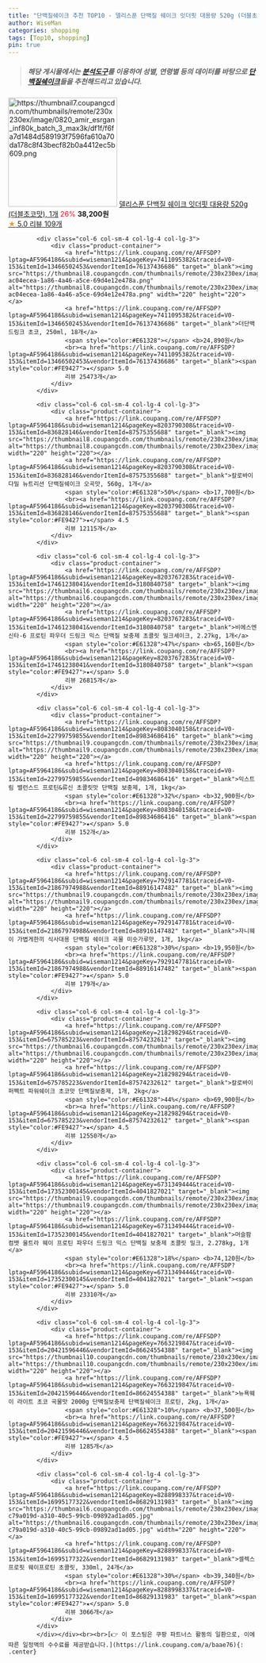 ```yaml
---
title: "단백질쉐이크 추천 TOP10 - 델리스푼 단백질 쉐이크 잇더핏 대용량 520g (더블초코맛), 1개"
author: WiseMan
categories: shopping
tags: [Top10, shopping]
pin: true
---
```


> ##### 해당 게시물에서는 [**분석도구**](https://itemscout.io/)를 이용하여 **성별**, **연령별** 등의 데이터를 바탕으로 [**단백질쉐이크**](https://link.coupang.com/a/baae76)들을 추천해드리고 있습니다.
<div class="container"><div class="row">
            <div class="col-6 col-sm-4 col-lg-4 col-lg-3">
                <div class="product-container">
                    <a href="https://link.coupang.com/re/AFFSDP?lptag=AF5964186&subid=wiseman1214&pageKey=8060195157&traceid=V0-153&itemId=22638043715&vendorItemId=89678896062" target="_blank"><img src="https://thumbnail7.coupangcdn.com/thumbnails/remote/230x230ex/image/0820_amir_esrgan_inf80k_batch_3_max3k/df1f/f6fa7d1484d589193f7596fa610a70da178c8f43becf82b0a4412ec5b609.png" alt="https://thumbnail7.coupangcdn.com/thumbnails/remote/230x230ex/image/0820_amir_esrgan_inf80k_batch_3_max3k/df1f/f6fa7d1484d589193f7596fa610a70da178c8f43becf82b0a4412ec5b609.png" width="220" height="220"></a>
                    <a href="https://link.coupang.com/re/AFFSDP?lptag=AF5964186&subid=wiseman1214&pageKey=8060195157&traceid=V0-153&itemId=22638043715&vendorItemId=89678896062" target="_blank">델리스푼 단백질 쉐이크 잇더핏 대용량 520g (더블초코맛), 1개</a>
                    <span style="color:#E61328">26%</span> <b>38,200원</b>
                    <br><a href="https://link.coupang.com/re/AFFSDP?lptag=AF5964186&subid=wiseman1214&pageKey=8060195157&traceid=V0-153&itemId=22638043715&vendorItemId=89678896062" target="_blank"><span style="color:#FE9427">★</span> 5.0
                    리뷰 109개</a>
                </div>
            </div>
            
            <div class="col-6 col-sm-4 col-lg-4 col-lg-3">
                <div class="product-container">
                    <a href="https://link.coupang.com/re/AFFSDP?lptag=AF5964186&subid=wiseman1214&pageKey=7411095382&traceid=V0-153&itemId=13466502453&vendorItemId=76137436686" target="_blank"><img src="https://thumbnail8.coupangcdn.com/thumbnails/remote/230x230ex/image/retail/images/2008566164289117-ac04ecea-1a86-4a46-a5ce-69d4e12e478a.png" alt="https://thumbnail8.coupangcdn.com/thumbnails/remote/230x230ex/image/retail/images/2008566164289117-ac04ecea-1a86-4a46-a5ce-69d4e12e478a.png" width="220" height="220"></a>
                    <a href="https://link.coupang.com/re/AFFSDP?lptag=AF5964186&subid=wiseman1214&pageKey=7411095382&traceid=V0-153&itemId=13466502453&vendorItemId=76137436686" target="_blank">더단백 드링크 초코, 250ml, 18개</a>
                    <span style="color:#E61328"></span> <b>24,890원</b>
                    <br><a href="https://link.coupang.com/re/AFFSDP?lptag=AF5964186&subid=wiseman1214&pageKey=7411095382&traceid=V0-153&itemId=13466502453&vendorItemId=76137436686" target="_blank"><span style="color:#FE9427">★</span> 5.0
                    리뷰 25473개</a>
                </div>
            </div>
            
            <div class="col-6 col-sm-4 col-lg-4 col-lg-3">
                <div class="product-container">
                    <a href="https://link.coupang.com/re/AFFSDP?lptag=AF5964186&subid=wiseman1214&pageKey=8203790308&traceid=V0-153&itemId=836828146&vendorItemId=87575355688" target="_blank"><img src="https://thumbnail8.coupangcdn.com/thumbnails/remote/230x230ex/image/0820_amir_esrgan_inf80k_batch_0_max3k/e090/731148fbb25032476801947cb6236457b21556e47211a1f41d7e2774d166.jpg" alt="https://thumbnail8.coupangcdn.com/thumbnails/remote/230x230ex/image/0820_amir_esrgan_inf80k_batch_0_max3k/e090/731148fbb25032476801947cb6236457b21556e47211a1f41d7e2774d166.jpg" width="220" height="220"></a>
                    <a href="https://link.coupang.com/re/AFFSDP?lptag=AF5964186&subid=wiseman1214&pageKey=8203790308&traceid=V0-153&itemId=836828146&vendorItemId=87575355688" target="_blank">칼로바이 다밀 뉴트리션 단백질쉐이크 오곡맛, 560g, 1개</a>
                    <span style="color:#E61328">50%</span> <b>17,700원</b>
                    <br><a href="https://link.coupang.com/re/AFFSDP?lptag=AF5964186&subid=wiseman1214&pageKey=8203790308&traceid=V0-153&itemId=836828146&vendorItemId=87575355688" target="_blank"><span style="color:#FE9427">★</span> 4.5
                    리뷰 12115개</a>
                </div>
            </div>
            
            <div class="col-6 col-sm-4 col-lg-4 col-lg-3">
                <div class="product-container">
                    <a href="https://link.coupang.com/re/AFFSDP?lptag=AF5964186&subid=wiseman1214&pageKey=8203767283&traceid=V0-153&itemId=17461238041&vendorItemId=3180840758" target="_blank"><img src="https://thumbnail6.coupangcdn.com/thumbnails/remote/230x230ex/image/vendor_inventory/4dd7/4e27a8f41b4f72e2e55e10b9d76c35d9547f26a2b4b94aa4c158f3b9d250.jpg" alt="https://thumbnail6.coupangcdn.com/thumbnails/remote/230x230ex/image/vendor_inventory/4dd7/4e27a8f41b4f72e2e55e10b9d76c35d9547f26a2b4b94aa4c158f3b9d250.jpg" width="220" height="220"></a>
                    <a href="https://link.coupang.com/re/AFFSDP?lptag=AF5964186&subid=wiseman1214&pageKey=8203767283&traceid=V0-153&itemId=17461238041&vendorItemId=3180840758" target="_blank">비에스엔 신타-6 프로틴 파우더 드링크 믹스 단백질 보충제 초콜릿 밀크셰이크, 2.27kg, 1개</a>
                    <span style="color:#E61328">47%</span> <b>65,160원</b>
                    <br><a href="https://link.coupang.com/re/AFFSDP?lptag=AF5964186&subid=wiseman1214&pageKey=8203767283&traceid=V0-153&itemId=17461238041&vendorItemId=3180840758" target="_blank"><span style="color:#FE9427">★</span> 5.0
                    리뷰 26815개</a>
                </div>
            </div>
            
            <div class="col-6 col-sm-4 col-lg-4 col-lg-3">
                <div class="product-container">
                    <a href="https://link.coupang.com/re/AFFSDP?lptag=AF5964186&subid=wiseman1214&pageKey=8083040158&traceid=V0-153&itemId=22799759855&vendorItemId=89834686416" target="_blank"><img src="https://thumbnail9.coupangcdn.com/thumbnails/remote/230x230ex/image/vendor_inventory/24b3/039404a21937bd48ff3b8d43c4ae416c420d2535373030f6bb6c031eb507.jpg" alt="https://thumbnail9.coupangcdn.com/thumbnails/remote/230x230ex/image/vendor_inventory/24b3/039404a21937bd48ff3b8d43c4ae416c420d2535373030f6bb6c031eb507.jpg" width="220" height="220"></a>
                    <a href="https://link.coupang.com/re/AFFSDP?lptag=AF5964186&subid=wiseman1214&pageKey=8083040158&traceid=V0-153&itemId=22799759855&vendorItemId=89834686416" target="_blank">익스트림 밸런스드 프로틴&류신 초콜릿맛 단백질 보충제, 1개, 1kg</a>
                    <span style="color:#E61328">32%</span> <b>32,900원</b>
                    <br><a href="https://link.coupang.com/re/AFFSDP?lptag=AF5964186&subid=wiseman1214&pageKey=8083040158&traceid=V0-153&itemId=22799759855&vendorItemId=89834686416" target="_blank"><span style="color:#FE9427">★</span> 5.0
                    리뷰 152개</a>
                </div>
            </div>
            
            <div class="col-6 col-sm-4 col-lg-4 col-lg-3">
                <div class="product-container">
                    <a href="https://link.coupang.com/re/AFFSDP?lptag=AF5964186&subid=wiseman1214&pageKey=7929147781&traceid=V0-153&itemId=21867974988&vendorItemId=88916147482" target="_blank"><img src="https://thumbnail9.coupangcdn.com/thumbnails/remote/230x230ex/image/vendor_inventory/1de9/f6a2ced7fe9b8539f2bc0abffa07b716839dfde7affbea283268c0d4a815.jpg" alt="https://thumbnail9.coupangcdn.com/thumbnails/remote/230x230ex/image/vendor_inventory/1de9/f6a2ced7fe9b8539f2bc0abffa07b716839dfde7affbea283268c0d4a815.jpg" width="220" height="220"></a>
                    <a href="https://link.coupang.com/re/AFFSDP?lptag=AF5964186&subid=wiseman1214&pageKey=7929147781&traceid=V0-153&itemId=21867974988&vendorItemId=88916147482" target="_blank">자니웨이 가볍게한끼 식사대용 단백질 쉐이크 곡물 미숫가루맛, 1개, 1kg</a>
                    <span style="color:#E61328">30%</span> <b>19,950원</b>
                    <br><a href="https://link.coupang.com/re/AFFSDP?lptag=AF5964186&subid=wiseman1214&pageKey=7929147781&traceid=V0-153&itemId=21867974988&vendorItemId=88916147482" target="_blank"><span style="color:#FE9427">★</span> 5.0
                    리뷰 179개</a>
                </div>
            </div>
            
            <div class="col-6 col-sm-4 col-lg-4 col-lg-3">
                <div class="product-container">
                    <a href="https://link.coupang.com/re/AFFSDP?lptag=AF5964186&subid=wiseman1214&pageKey=218298294&traceid=V0-153&itemId=675785223&vendorItemId=87574232612" target="_blank"><img src="https://thumbnail6.coupangcdn.com/thumbnails/remote/230x230ex/image/vendor_inventory/2300/baeae0ecef8c5d25bddf2565cc2b3c8188e59141a4dad629ca583c514e21.jpg" alt="https://thumbnail6.coupangcdn.com/thumbnails/remote/230x230ex/image/vendor_inventory/2300/baeae0ecef8c5d25bddf2565cc2b3c8188e59141a4dad629ca583c514e21.jpg" width="220" height="220"></a>
                    <a href="https://link.coupang.com/re/AFFSDP?lptag=AF5964186&subid=wiseman1214&pageKey=218298294&traceid=V0-153&itemId=675785223&vendorItemId=87574232612" target="_blank">칼로바이 퍼펙트 파워쉐이크 초코맛 단백질보충제, 1개, 2kg</a>
                    <span style="color:#E61328">44%</span> <b>69,900원</b>
                    <br><a href="https://link.coupang.com/re/AFFSDP?lptag=AF5964186&subid=wiseman1214&pageKey=218298294&traceid=V0-153&itemId=675785223&vendorItemId=87574232612" target="_blank"><span style="color:#FE9427">★</span> 4.5
                    리뷰 12550개</a>
                </div>
            </div>
            
            <div class="col-6 col-sm-4 col-lg-4 col-lg-3">
                <div class="product-container">
                    <a href="https://link.coupang.com/re/AFFSDP?lptag=AF5964186&subid=wiseman1214&pageKey=6731349444&traceid=V0-153&itemId=17352300145&vendorItemId=4041827021" target="_blank"><img src="https://thumbnail9.coupangcdn.com/thumbnails/remote/230x230ex/image/0820_amir_esrgan_inf80k_batch_0_max3k/6500/57a20fe67b946df5f103ceca2e1eb42a35ad9a018e47ed08590ceaf7fedb.jpg" alt="https://thumbnail9.coupangcdn.com/thumbnails/remote/230x230ex/image/0820_amir_esrgan_inf80k_batch_0_max3k/6500/57a20fe67b946df5f103ceca2e1eb42a35ad9a018e47ed08590ceaf7fedb.jpg" width="220" height="220"></a>
                    <a href="https://link.coupang.com/re/AFFSDP?lptag=AF5964186&subid=wiseman1214&pageKey=6731349444&traceid=V0-153&itemId=17352300145&vendorItemId=4041827021" target="_blank">머슬팜 컴뱃 울트라 웨이 프로틴 파우더 드링크 믹스 단백질 보충제 초콜릿 밀크, 2.278kg, 1개</a>
                    <span style="color:#E61328">18%</span> <b>74,120원</b>
                    <br><a href="https://link.coupang.com/re/AFFSDP?lptag=AF5964186&subid=wiseman1214&pageKey=6731349444&traceid=V0-153&itemId=17352300145&vendorItemId=4041827021" target="_blank"><span style="color:#FE9427">★</span> 5.0
                    리뷰 23310개</a>
                </div>
            </div>
            
            <div class="col-6 col-sm-4 col-lg-4 col-lg-3">
                <div class="product-container">
                    <a href="https://link.coupang.com/re/AFFSDP?lptag=AF5964186&subid=wiseman1214&pageKey=7663219847&traceid=V0-153&itemId=20421596446&vendorItemId=86624554388" target="_blank"><img src="https://thumbnail10.coupangcdn.com/thumbnails/remote/230x230ex/image/0820_amir_esrgan_inf80k_batch_0_max3k/aaa3/ee9a9c24dfeef883c3f9145b0ba66c2a6fe16c58d743d538b08ad168748f.png" alt="https://thumbnail10.coupangcdn.com/thumbnails/remote/230x230ex/image/0820_amir_esrgan_inf80k_batch_0_max3k/aaa3/ee9a9c24dfeef883c3f9145b0ba66c2a6fe16c58d743d538b08ad168748f.png" width="220" height="220"></a>
                    <a href="https://link.coupang.com/re/AFFSDP?lptag=AF5964186&subid=wiseman1214&pageKey=7663219847&traceid=V0-153&itemId=20421596446&vendorItemId=86624554388" target="_blank">뉴욕웨이 라이트 초코 곡물맛 2000g 단백질보충제 단백질쉐이크 프로틴, 2kg, 1개</a>
                    <span style="color:#E61328">10%</span> <b>37,500원</b>
                    <br><a href="https://link.coupang.com/re/AFFSDP?lptag=AF5964186&subid=wiseman1214&pageKey=7663219847&traceid=V0-153&itemId=20421596446&vendorItemId=86624554388" target="_blank"><span style="color:#FE9427">★</span> 4.5
                    리뷰 1285개</a>
                </div>
            </div>
            
            <div class="col-6 col-sm-4 col-lg-4 col-lg-3">
                <div class="product-container">
                    <a href="https://link.coupang.com/re/AFFSDP?lptag=AF5964186&subid=wiseman1214&pageKey=8288998337&traceid=V0-153&itemId=16995177322&vendorItemId=86829131983" target="_blank"><img src="https://thumbnail6.coupangcdn.com/thumbnails/remote/230x230ex/image/retail/images/645907353855405-c79a019d-a310-40c5-99cb-09892ad1ad05.jpg" alt="https://thumbnail6.coupangcdn.com/thumbnails/remote/230x230ex/image/retail/images/645907353855405-c79a019d-a310-40c5-99cb-09892ad1ad05.jpg" width="220" height="220"></a>
                    <a href="https://link.coupang.com/re/AFFSDP?lptag=AF5964186&subid=wiseman1214&pageKey=8288998337&traceid=V0-153&itemId=16995177322&vendorItemId=86829131983" target="_blank">셀렉스 프로핏 웨이프로틴 초콜릿, 330ml, 24개</a>
                    <span style="color:#E61328">30%</span> <b>39,340원</b>
                    <br><a href="https://link.coupang.com/re/AFFSDP?lptag=AF5964186&subid=wiseman1214&pageKey=8288998337&traceid=V0-153&itemId=16995177322&vendorItemId=86829131983" target="_blank"><span style="color:#FE9427">★</span> 5.0
                    리뷰 3066개</a>
                </div>
            </div>
            </div></div><br><br>[👉 이 포스팅은 쿠팡 파트너스 활동의 일환으로, 이에 따른 일정액의 수수료를 제공받습니다.](https://link.coupang.com/a/baae76){: .center}